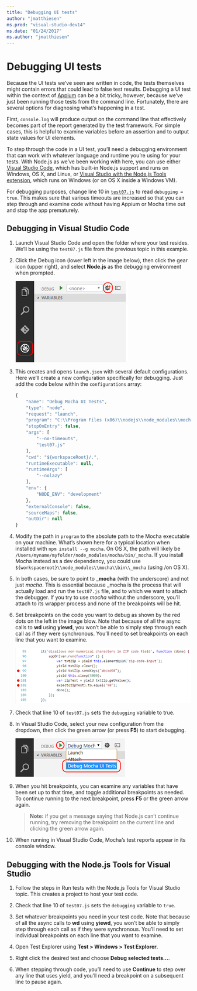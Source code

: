 ```yaml
---
title: "Debugging UI tests"
author: "jmatthiesen"
ms.prod: "visual-studio-dev14"
ms.date: "01/24/2017"
ms.author: "jmatthiesen"
---
```


# Debugging UI tests

Because the UI tests we’ve seen are written in code, the tests themselves might contain errors that could lead to false test results. Debugging a UI test within the context of [Appium](http://appium.io/) can be a bit tricky, however, because we’ve just been running those tests from the command line. Fortunately, there are several options for diagnosing what’s happening in a test.

First, `console.log` will produce output on the command line that effectively becomes part of the report generated by the test framework. For simple cases, this is helpful to examine variables before an assertion and to output state values for UI elements.

To step through the code in a UI test, you’ll need a debugging environment that can work with whatever language and runtime you’re using for your tests. With Node.js as we’ve been working with here, you can use either [Visual Studio Code](https://code.visualstudio.com/), which has built-in Node.js support and runs on Windows, OS X, and Linux, or [Visual Studio with the Node.js Tools extension](https://visualstudio.microsoft.com/vs/features/node-js/), which runs on Windows (or on OS X inside a Windows VM).

For debugging purposes, change line 10 in [`test07.js`](https://github.com/Microsoft/cordova-samples/blob/master/ui-testing/test07.js) to read `debugging = true`. This makes sure that various timeouts are increased so that you can step through and examine code without having Appium or Mocha time out and stop the app prematurely.

## Debugging in Visual Studio Code

1.	Launch Visual Studio Code and open the folder where your test resides. We’ll be using the `test07.js` file from the previous topic in this example.

2.	Click the Debug icon (lower left in the image below), then click the gear icon (upper right), and select **Node.js** as the debugging environment when prompted.

	![Debug icon in Visual Studio Code](media/debugging/01-debug-vs-code.png)

3.	This creates and opens `launch.json` with several default configurations. Here we’ll create a new configuration specifically for debugging. Just add the code below within the `configurations` array:

	```javascript
	{
	    "name": "Debug Mocha UI Tests",
	    "type": "node",
	    "request": "launch",
	    "program": "C:\\Program Files (x86)\\nodejs\\node_modules\\mocha\\bin\\_mocha",
	    "stopOnEntry": false,
	    "args": [
	        "--no-timeouts",
	        "test07.js"
	    ],
	    "cwd": "${workspaceRoot}/.",
	    "runtimeExecutable": null,
	    "runtimeArgs": [
	        "--nolazy"
	    ],
	    "env": {
	        "NODE_ENV": "development"
	    },
	    "externalConsole": false,
	    "sourceMaps": false,
	    "outDir": null
	}
	```

4.	Modify the path in `program` to the absolute path to the Mocha executable on your machine. What’s shown here for a typical location when installed with `npm install --g mocha`. On OS X, the path will likely be `/Users/myname/myfolder/node_modules/mocha/bin/_mocha`. If you install Mocha instead as a dev dependency, you could use `${workspaceroot}\\node_modules\\mocha\\bin\\_mocha` (using /on OS X).

5.	In both cases, be sure to point to **_mocha** (with the underscore) and not just *mocha*. This is essential because _mocha is the process that will actually load and run the `test07.js` file, and to which we want to attach the debugger. If you try to use *mocha* without the underscore, you’ll attach to its wrapper process and none of the breakpoints will be hit.

6.	Set breakpoints on the code you want to debug as shown by the red dots on the left in the image blow. Note that because of all the async calls to **wd** using **yiewd**, you won’t be able to simply step through each call as if they were synchronous. You’ll need to set breakpoints on each line that you want to examine.

	![Setting breakpoints Visual Studio Code](media/debugging/02-debug-vs-code-breakpoint.png)

7.	Check that line 10 of `test07.js` sets the `debugging` variable to true.

8.	In Visual Studio Code, select your new configuration from the dropdown, then click the green arrow (or press **F5**) to start debugging.

	![Specifying a debug configuration in Visual Studio Code](media/debugging/03-debug-vs-code-mocha.png)

9.	When you hit breakpoints, you can examine any variables that have been set up to that time, and toggle additional breakpoints as needed. To continue running to the next breakpoint, press **F5** or the green arrow again.

	> **Note:** if you get a message saying that Node.js can’t continue running, try removing the breakpoint on the current line and clicking the green arrow again.

10.	When running in Visual Studio Code, Mocha’s test reports appear in its console window.

## Debugging with the Node.js Tools for Visual Studio

1.	Follow the steps in Run tests with the Node.js Tools for Visual Studio topic. This creates a project to host your test code.

2.	Check that line 10 of `test07.js` sets the `debugging` variable to `true`.

3.	Set whatever breakpoints you need in your test code. Note that because of all the async calls to **wd** using **yiewd**, you won’t be able to simply step through each call as if they were synchronous. You’ll need to set individual breakpoints on each line that you want to examine.

4.	Open Test Explorer using **Test > Windows > Test Explorer**.

5.	Right click the desired test and choose **Debug selected tests…**.

6.	When stepping through code, you’ll need to use **Continue** to step over any line that uses yield, and you’ll need a breakpoint on a subsequent line to pause again.
